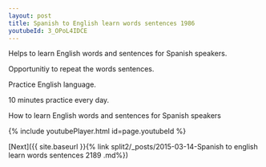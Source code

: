 ```yaml
---
layout: post
title: Spanish to English learn words sentences 1986 
youtubeId: 3_OPoL4IDCE
---
```

 
 
Helps to learn English words and sentences for Spanish speakers.

Opportunitiy to repeat the words sentences. 

Practice English language. 
 
10 minutes practice every day. 
 
How to learn English words and sentences for Spanish speakers 
 
{% include youtubePlayer.html id=page.youtubeId %}
 
 
[Next]({{ site.baseurl }}{% link  split2/_posts/2015-03-14-Spanish to english learn words sentences 2189 .md%})
 
